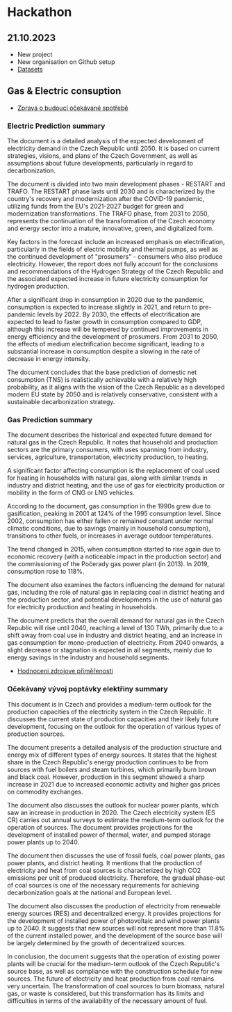 # Hackathon 

## 21.10.2023

- New project
- New organisation on Github setup
- [Datasets](https://drive.google.com/drive/folders/1N-opCC1nnZl0L3ATsz_ovrSphF6GHBYF)



## Gas & Electric consuption

- [Zprava o budoucí očekávané spotřebě](./Zpráva%20o%20budouci%20ocekavane%20spotrebe%20elektriny%20a%20plynu.docx)

### Electric Prediction summary 

 The document is a detailed analysis of the expected development of electricity demand in the Czech Republic until 2050. It is based on current strategies, visions, and plans of the Czech Government, as well as assumptions about future developments, particularly in regard to decarbonization.

The document is divided into two main development phases - RESTART and TRAFO. The RESTART phase lasts until 2030 and is characterized by the country's recovery and modernization after the COVID-19 pandemic, utilizing funds from the EU's 2021-2027 budget for green and modernization transformations. The TRAFO phase, from 2031 to 2050, represents the continuation of the transformation of the Czech economy and energy sector into a mature, innovative, green, and digitalized form.

Key factors in the forecast include an increased emphasis on electrification, particularly in the fields of electric mobility and thermal pumps, as well as the continued development of "prosumers" - consumers who also produce electricity. However, the report does not fully account for the conclusions and recommendations of the Hydrogen Strategy of the Czech Republic and the associated expected increase in future electricity consumption for hydrogen production.

After a significant drop in consumption in 2020 due to the pandemic, consumption is expected to increase slightly in 2021, and return to pre-pandemic levels by 2022. By 2030, the effects of electrification are expected to lead to faster growth in consumption compared to GDP, although this increase will be tempered by continued improvements in energy efficiency and the development of prosumers. From 2031 to 2050, the effects of medium electrification become significant, leading to a substantial increase in consumption despite a slowing in the rate of decrease in energy intensity.

The document concludes that the base prediction of domestic net consumption (TNS) is realistically achievable with a relatively high probability, as it aligns with the vision of the Czech Republic as a developed modern EU state by 2050 and is relatively conservative, consistent with a sustainable decarbonization strategy.

### Gas Prediction summary

The document describes the historical and expected future demand for natural gas in the Czech Republic. It notes that household and production sectors are the primary consumers, with uses spanning from industry, services, agriculture, transportation, electricity production, to heating. 

A significant factor affecting consumption is the replacement of coal used for heating in households with natural gas, along with similar trends in industry and district heating, and the use of gas for electricity production or mobility in the form of CNG or LNG vehicles.

According to the document, gas consumption in the 1990s grew due to gasification, peaking in 2001 at 124% of the 1995 consumption level. Since 2002, consumption has either fallen or remained constant under normal climatic conditions, due to savings (mainly in household consumption), transitions to other fuels, or increases in average outdoor temperatures.

The trend changed in 2015, when consumption started to rise again due to economic recovery (with a noticeable impact in the production sector) and the commissioning of the Počerady gas power plant (in 2013). In 2019, consumption rose to 118%.

The document also examines the factors influencing the demand for natural gas, including the role of natural gas in replacing coal in district heating and the production sector, and potential developments in the use of natural gas for electricity production and heating in households.

The document predicts that the overall demand for natural gas in the Czech Republic will rise until 2040, reaching a level of 130 TWh, primarily due to a shift away from coal use in industry and district heating, and an increase in gas consumption for mono-production of electricity. From 2040 onwards, a slight decrease or stagnation is expected in all segments, mainly due to energy savings in the industry and household segments.

- [Hodnoceni zdrojove přiměřenosti](./Hodnoceni%20zdrojove%20primerenosti.docx)

###	Očekávaný vývoj poptávky elektřiny summary

This document is in Czech and provides a medium-term outlook for the production capacities of the electricity system in the Czech Republic. It discusses the current state of production capacities and their likely future development, focusing on the outlook for the operation of various types of production sources.

The document presents a detailed analysis of the production structure and energy mix of different types of energy sources. It states that the highest share in the Czech Republic's energy production continues to be from sources with fuel boilers and steam turbines, which primarily burn brown and black coal. However, production in this segment showed a sharp increase in 2021 due to increased economic activity and higher gas prices on commodity exchanges. 

The document also discusses the outlook for nuclear power plants, which saw an increase in production in 2020. The Czech electricity system (ES CR) carries out annual surveys to estimate the medium-term outlook for the operation of sources. The document provides projections for the development of installed power of thermal, water, and pumped storage power plants up to 2040.

The document then discusses the use of fossil fuels, coal power plants, gas power plants, and district heating. It mentions that the production of electricity and heat from coal sources is characterized by high CO2 emissions per unit of produced electricity. Therefore, the gradual phase-out of coal sources is one of the necessary requirements for achieving decarbonization goals at the national and European level.

The document also discusses the production of electricity from renewable energy sources (RES) and decentralized energy. It provides projections for the development of installed power of photovoltaic and wind power plants up to 2040. It suggests that new sources will not represent more than 11.8% of the current installed power, and the development of the source base will be largely determined by the growth of decentralized sources.

In conclusion, the document suggests that the operation of existing power plants will be crucial for the medium-term outlook of the Czech Republic's source base, as well as compliance with the construction schedule for new sources. The future of electricity and heat production from coal remains very uncertain. The transformation of coal sources to burn biomass, natural gas, or waste is considered, but this transformation has its limits and difficulties in terms of the availability of the necessary amount of fuel.